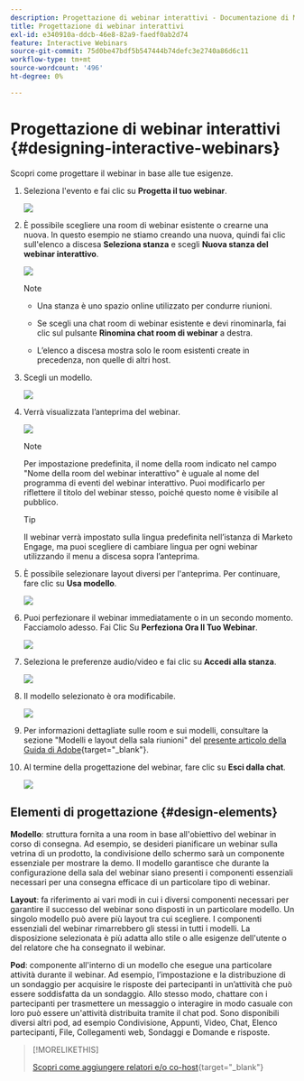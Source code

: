 ```yaml
---
description: Progettazione di webinar interattivi - Documentazione di Marketo - Documentazione del prodotto
title: Progettazione di webinar interattivi
exl-id: e340910a-ddcb-46e8-82a9-faedf0ab2d74
feature: Interactive Webinars
source-git-commit: 75d0be47bdf5b547444b74defc3e2740a86d6c11
workflow-type: tm+mt
source-wordcount: '496'
ht-degree: 0%

---
```


# Progettazione di webinar interattivi {#designing-interactive-webinars}

Scopri come progettare il webinar in base alle tue esigenze.

1. Seleziona l&#39;evento e fai clic su **Progetta il tuo webinar**.

   ![](assets/designing-interactive-webinars-1.png)

1. È possibile scegliere una room di webinar esistente o crearne una nuova. In questo esempio ne stiamo creando una nuova, quindi fai clic sull&#39;elenco a discesa **Seleziona stanza** e scegli **Nuova stanza del webinar interattivo**.

   ![](assets/designing-interactive-webinars-2.png)

   >[!NOTE]
   >
   >* Una stanza è uno spazio online utilizzato per condurre riunioni.
   >
   >* Se scegli una chat room di webinar esistente e devi rinominarla, fai clic sul pulsante **Rinomina chat room di webinar** a destra.
   >
   >* L’elenco a discesa mostra solo le room esistenti create in precedenza, non quelle di altri host.

1. Scegli un modello.

   ![](assets/designing-interactive-webinars-3.png)

1. Verrà visualizzata l’anteprima del webinar.

   ![](assets/designing-interactive-webinars-4.png)

   >[!NOTE]
   >
   >Per impostazione predefinita, il nome della room indicato nel campo &quot;Nome della room del webinar interattivo&quot; è uguale al nome del programma di eventi del webinar interattivo. Puoi modificarlo per riflettere il titolo del webinar stesso, poiché questo nome è visibile al pubblico.

   >[!TIP]
   >
   >Il webinar verrà impostato sulla lingua predefinita nell’istanza di Marketo Engage, ma puoi scegliere di cambiare lingua per ogni webinar utilizzando il menu a discesa sopra l’anteprima.

1. È possibile selezionare layout diversi per l&#39;anteprima. Per continuare, fare clic su **Usa modello**.

   ![](assets/designing-interactive-webinars-5.png)

1. Puoi perfezionare il webinar immediatamente o in un secondo momento. Facciamolo adesso. Fai Clic Su **Perfeziona Ora Il Tuo Webinar**.

   ![](assets/designing-interactive-webinars-6.png)

1. Seleziona le preferenze audio/video e fai clic su **Accedi alla stanza**.

   ![](assets/designing-interactive-webinars-7.png)

1. Il modello selezionato è ora modificabile.

   ![](assets/designing-interactive-webinars-8.png)

1. Per informazioni dettagliate sulle room e sui modelli, consultare la sezione &quot;Modelli e layout della sala riunioni&quot; del [presente articolo della Guida di Adobe](https://helpx.adobe.com/in/adobe-connect/using/creating-arranging-meetings.html#creating_and_arranging_meetings){target="_blank"}.

1. Al termine della progettazione del webinar, fare clic su **Esci dalla chat**.

   ![](assets/designing-interactive-webinars-9.png)

## Elementi di progettazione {#design-elements}

**Modello**: struttura fornita a una room in base all&#39;obiettivo del webinar in corso di consegna. Ad esempio, se desideri pianificare un webinar sulla vetrina di un prodotto, la condivisione dello schermo sarà un componente essenziale per mostrare la demo. Il modello garantisce che durante la configurazione della sala del webinar siano presenti i componenti essenziali necessari per una consegna efficace di un particolare tipo di webinar.

**Layout**: fa riferimento ai vari modi in cui i diversi componenti necessari per garantire il successo del webinar sono disposti in un particolare modello. Un singolo modello può avere più layout tra cui scegliere. I componenti essenziali del webinar rimarrebbero gli stessi in tutti i modelli. La disposizione selezionata è più adatta allo stile o alle esigenze dell&#39;utente o del relatore che ha consegnato il webinar.

**Pod**: componente all&#39;interno di un modello che esegue una particolare attività durante il webinar. Ad esempio, l’impostazione e la distribuzione di un sondaggio per acquisire le risposte dei partecipanti in un’attività che può essere soddisfatta da un sondaggio. Allo stesso modo, chattare con i partecipanti per trasmettere un messaggio o interagire in modo casuale con loro può essere un&#39;attività distribuita tramite il chat pod. Sono disponibili diversi altri pod, ad esempio Condivisione, Appunti, Video, Chat, Elenco partecipanti, File, Collegamenti web, Sondaggi e Domande e risposte.

>[!MORELIKETHIS]
>
>[Scopri come aggiungere relatori e/o co-host](/help/marketo/product-docs/demand-generation/events/interactive-webinars/add-a-webinar-team.md){target="_blank"}